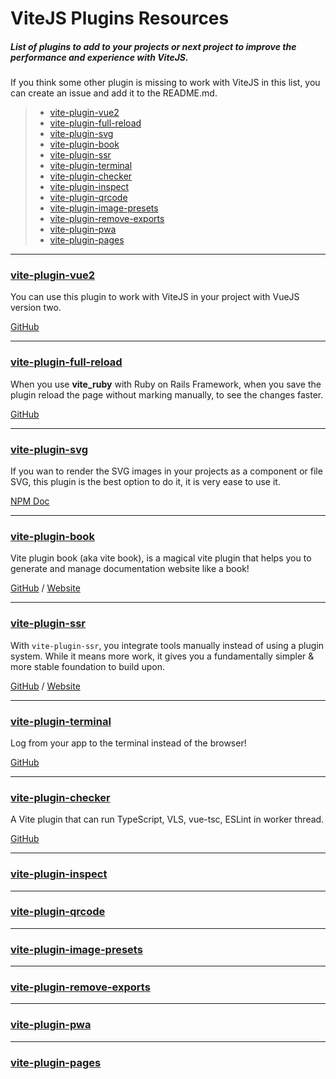 # ViteJS Plugins Resources

##### List of plugins to add to your projects or next project to improve the performance and experience with ViteJS.

If you think some other plugin is missing to work with ViteJS in this list, you can create an issue and add it to the README.md.

> - [vite-plugin-vue2](#vite-plugin-vue2)
> - [vite-plugin-full-reload](#vite-plugin-full-reload)
> - [vite-plugin-svg](#vite-plugin-svg)
> - [vite-plugin-book](#vite-plugin-book)
> - [vite-plugin-ssr](#vite-plugin-ssr)
> - [vite-plugin-terminal](#vite-plugin-terminal)
> - [vite-plugin-checker](#vite-plugin-checker)
> - [vite-plugin-inspect](#vite-plugin-inspect)
> - [vite-plugin-qrcode](#vite-plugin-qrcode)
> - [vite-plugin-image-presets](#vite-plugin-image-presets)
> - [vite-plugin-remove-exports](#vite-plugin-remove-exports)
> - [vite-plugin-pwa](#vite-plugin-pwa)
> - [vite-plugin-pages](#vite-plugin-pages)

---

### <a name="vite-plugin-vue2"></a>[vite-plugin-vue2](#vite-plugin-vue2)

You can use this plugin to work with ViteJS in your project with VueJS version two.

<a href="https://github.com/underfin/vite-plugin-vue2" target="_blank" rel="noreferrer noopener">GitHub</a>

---

### <a name="vite-plugin-full-reload"></a>[vite-plugin-full-reload](#vite-plugin-full-reload)

When you use **vite_ruby** with Ruby on Rails Framework, when you save the plugin reload the page without marking manually, to see the changes faster.

<a href="https://github.com/ElMassimo/vite-plugin-full-reload" target="_blank" rel="noreferrer noopener">GitHub</a>

---

### <a name="vite-plugin-svg"></a>[vite-plugin-svg](#vite-plugin-svg)

If you wan to render the SVG images in your projects as a component or file SVG, this plugin is the best option to do it, it is very ease to use it.

<a href="https://www.npmjs.com/package/vite-plugin-svg" target="_blank" rel="noreferrer noopener">NPM Doc</a>

---

### <a name="vite-plugin-book"></a>[vite-plugin-book](#vite-plugin-book)

Vite plugin book (aka vite book), is a magical vite plugin that helps you to generate and manage documentation website like a book!

<a href="https://github.com/Saul-Mirone/vite-plugin-book" target="_blank" rel="noreferrer noopener">GitHub</a> / <a href="https://saul-mirone.github.io/vite-plugin-book/" target="_blank" rel="noreferrer noopener">Website</a>

---

### <a name="vite-plugin-ssr"></a>[vite-plugin-ssr](#vite-plugin-ssr)

With `vite-plugin-ssr`, you integrate tools manually instead of using a plugin system. While it means more work, it gives you a fundamentally simpler & more stable foundation to build upon.

<a href="https://github.com/brillout/vite-plugin-ssr" target="_blank" rel="noreferrer noopener">GitHub</a> / <a href="https://vite-plugin-ssr.com/" target="_blank" rel="noreferrer noopener">Website</a>

---

### <a name="vite-plugin-terminal"></a>[vite-plugin-terminal](#vite-plugin-terminal)

Log from your app to the terminal instead of the browser!

<a href="https://github.com/patak-dev/vite-plugin-terminal" target="_blank" rel="noreferrer noopener">GitHub</a>

---

### <a name="vite-plugin-checker"></a>[vite-plugin-checker](#vite-plugin-checker)

A Vite plugin that can run TypeScript, VLS, vue-tsc, ESLint in worker thread.

<a href="https://github.com/fi3ework/vite-plugin-checker" target="_blank" rel="noreferrer noopener">GitHub</a>

---

### <a name="vite-plugin-inspect"></a>[vite-plugin-inspect](#vite-plugin-inspect)

---

### <a name="vite-plugin-qrcode"></a>[vite-plugin-qrcode](#vite-plugin-qrcode)

---

### <a name="vite-plugin-image-presets"></a>[vite-plugin-image-presets](#vite-plugin-image-presets)

---

### <a name="vite-plugin-remove-exports"></a>[vite-plugin-remove-exports](#vite-plugin-remove-exports)

---

### <a name="vite-plugin-pwa"></a>[vite-plugin-pwa](#vite-plugin-pwa)

---

### <a name="vite-plugin-pages"></a>[vite-plugin-pages](#vite-plugin-pages)